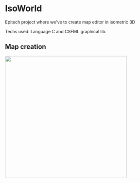 # IsoWorld
Epitech project where we've to create map editor in isometric 3D

Techs used: Language C and CSFML graphical lib.

## Map creation

<img width="400" src="https://i.goopics.net/YmqlA.png"/>
